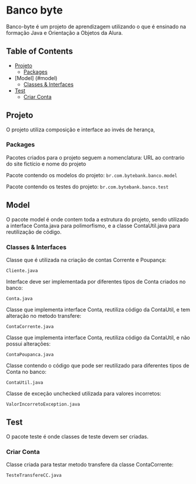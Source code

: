 # Banco byte

Banco-byte é um projeto de aprendizagem utilizando o que é 
ensinado na formação Java e Orientação a Objetos da Alura.

## Table of Contents

- [Projeto](#projeto)
  + [Packages](#packages)
- [Model] (#model)
  + [Classes & Interfaces](#classes--interfaces)
- [Test](#test)
  + [Criar Conta](#criar-conta)

  
## Projeto

O projeto utiliza composição e interface ao invés de herança,
  
### Packages
  
Pacotes criados para o projeto seguem a nomenclatura:
URL ao contrario do site fictício e nome do projeto
  
Pacote contendo os modelos do projeto:
```br.com.bytebank.banco.model```

Pacote contendo os testes do projeto:
```br.com.bytebank.banco.test```

## Model

O pacote model é onde contem toda a estrutura do projeto, sendo
utilizado a interface Conta.java para polimorfismo, e a classe 
ContaUtil.java para reutilização de código.

### Classes & Interfaces

Classe que é utilizada na criação de contas Corrente e Poupança:

```Cliente.java```

Interface deve ser implementada por diferentes tipos de Conta
criados no banco:

```Conta.java```

Classe que implementa interface Conta, reutiliza código da
ContaUtil, e tem alteração no metodo transfere:

```ContaCorrente.java```

Classe que implementa interface Conta, reutiliza código da
ContaUtil, e não possui alterações:

```ContaPoupanca.java```

Classe contendo o código que pode ser reutilizado para diferentes
tipos de Conta no banco:

```ContaUtil.java```

Classe de exceção unchecked utilizada para valores incorretos:

```ValorIncorretoException.java```

## Test

O pacote teste é onde classes de teste devem ser criadas.

### Criar Conta

Classe criada para testar metodo transfere da classe ContaCorrente:

```TesteTransfereCC.java```


  
  